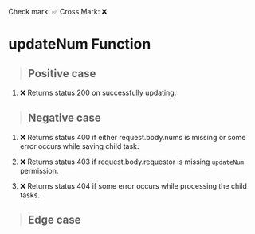 Check mark: ✅
Cross Mark: ❌

# updateNum Function

> ## Positive case
1. ❌ Returns status 200 on successfully updating.

> ## Negative case
1. ❌ Returns status 400 if either request.body.nums is missing or some error occurs while saving child task.

2. ❌ Returns status 403 if request.body.requestor is missing `updateNum` permission.

3. ❌ Returns status 404 if some error occurs while processing the child tasks.

> ## Edge case
